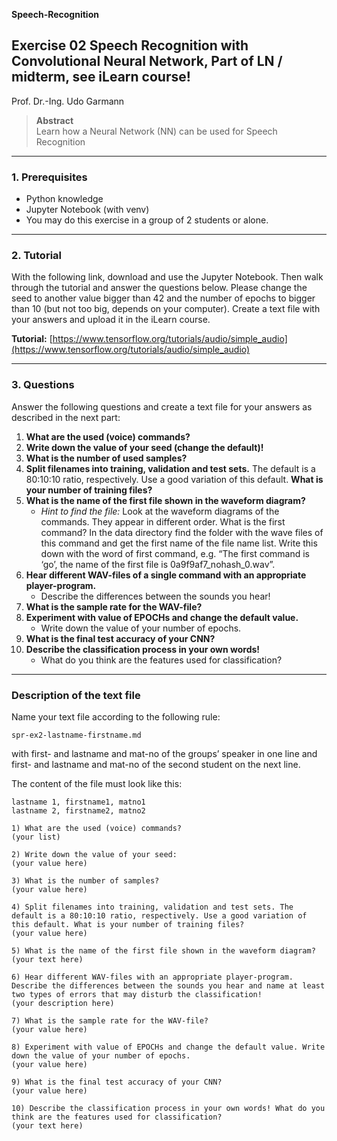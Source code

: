 **Speech-Recognition**  

## Exercise 02 Speech Recognition with Convolutional Neural Network, Part of LN / midterm, see iLearn course!  
Prof. Dr.-Ing. Udo Garmann  

> **Abstract**  
> Learn how a Neural Network (NN) can be used for Speech Recognition  

---

### 1. Prerequisites  
- Python knowledge  
- Jupyter Notebook (with venv)  
- You may do this exercise in a group of 2 students or alone.  

---

### 2. Tutorial  
With the following link, download and use the Jupyter Notebook. Then walk through the tutorial and answer the questions below. Please change the seed to another value bigger than 42 and the number of epochs to bigger than 10 (but not too big, depends on your computer). Create a text file with your answers and upload it in the iLearn course.  

**Tutorial:** [https://www.tensorflow.org/tutorials/audio/simple_audio](https://www.tensorflow.org/tutorials/audio/simple_audio)  

---

### 3. Questions  
Answer the following questions and create a text file for your answers as described in the next part:

1) **What are the used (voice) commands?**  
2) **Write down the value of your seed (change the default)!**  
3) **What is the number of used samples?**  
4) **Split filenames into training, validation and test sets.** The default is a 80:10:10 ratio, respectively. Use a good variation of this default. **What is your number of training files?**  
5) **What is the name of the first file shown in the waveform diagram?**  
   - *Hint to find the file:* Look at the waveform diagrams of the commands. They appear in different order. What is the first command? In the data directory find the folder with the wave files of this command and get the first name of the file name list. Write this down with the word of first command, e.g. “The first command is ‘go’, the name of the first file is 0a9f9af7_nohash_0.wav”.  
6) **Hear different WAV-files of a single command with an appropriate player-program.**  
   - Describe the differences between the sounds you hear!  
7) **What is the sample rate for the WAV-file?**  
8) **Experiment with value of EPOCHs and change the default value.**  
   - Write down the value of your number of epochs.  
9) **What is the final test accuracy of your CNN?**  
10) **Describe the classification process in your own words!**  
    - What do you think are the features used for classification?  

---

### Description of the text file
Name your text file according to the following rule:  
```
spr-ex2-lastname-firstname.md
```
with first- and lastname and mat-no of the groups’ speaker in one line and first- and lastname and mat-no of the second student on the next line.  

The content of the file must look like this:
```
lastname 1, firstname1, matno1
lastname 2, firstname2, matno2

1) What are the used (voice) commands?
(your list)

2) Write down the value of your seed:
(your value here)

3) What is the number of samples?
(your value here)

4) Split filenames into training, validation and test sets. The default is a 80:10:10 ratio, respectively. Use a good variation of this default. What is your number of training files?
(your value here)

5) What is the name of the first file shown in the waveform diagram?
(your text here)

6) Hear different WAV-files with an appropriate player-program. Describe the differences between the sounds you hear and name at least two types of errors that may disturb the classification!
(your description here)

7) What is the sample rate for the WAV-file?
(your value here)

8) Experiment with value of EPOCHs and change the default value. Write down the value of your number of epochs.
(your value here)

9) What is the final test accuracy of your CNN?
(your value here)

10) Describe the classification process in your own words! What do you think are the features used for classification?
(your text here)
```
